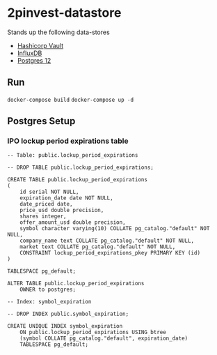 # 2pinvest-datastore
Stands up the following data-stores
* [Hashicorp Vault]([https://www.vaultproject.io/])
* [InfluxDB]([https://www.influxdata.com/products/influxdb-overview/)
* [Postgres 12](https://www.postgresql.org/)

## Run
```docker-compose build```
```docker-compose up -d```

## Postgres Setup
### IPO lockup period expirations table
```
-- Table: public.lockup_period_expirations

-- DROP TABLE public.lockup_period_expirations;

CREATE TABLE public.lockup_period_expirations
(
    id serial NOT NULL,
    expiration_date date NOT NULL,
    date_priced date,
    price_usd double precision,
    shares integer,
    offer_amount_usd double precision,
    symbol character varying(10) COLLATE pg_catalog."default" NOT NULL,
    company_name text COLLATE pg_catalog."default" NOT NULL,
    market text COLLATE pg_catalog."default" NOT NULL,
    CONSTRAINT lockup_period_expirations_pkey PRIMARY KEY (id)
)

TABLESPACE pg_default;

ALTER TABLE public.lockup_period_expirations
    OWNER to postgres;

-- Index: symbol_expiration

-- DROP INDEX public.symbol_expiration;

CREATE UNIQUE INDEX symbol_expiration
    ON public.lockup_period_expirations USING btree
    (symbol COLLATE pg_catalog."default", expiration_date)
    TABLESPACE pg_default;
```
